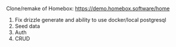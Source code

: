Clone/remake of Homebox: https://demo.homebox.software/home

1. Fix drizzle generate and ability to use docker/local postgresql
2. Seed data
3. Auth
4. CRUD